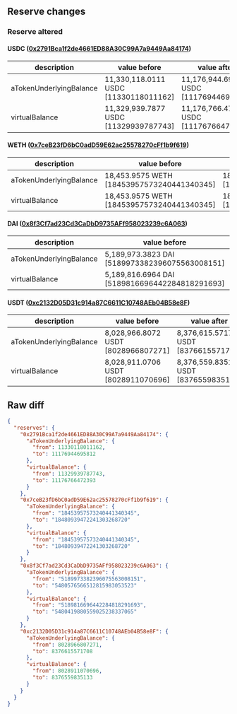 ## Reserve changes

### Reserve altered

#### USDC ([0x2791Bca1f2de4661ED88A30C99A7a9449Aa84174](https://polygonscan.com/address/0x2791Bca1f2de4661ED88A30C99A7a9449Aa84174))

| description | value before | value after |
| --- | --- | --- |
| aTokenUnderlyingBalance | 11,330,118.0111 USDC [11330118011162] | 11,176,944.6958 USDC [11176944695812] |
| virtualBalance | 11,329,939.7877 USDC [11329939787743] | 11,176,766.4723 USDC [11176766472393] |


#### WETH ([0x7ceB23fD6bC0adD59E62ac25578270cFf1b9f619](https://polygonscan.com/address/0x7ceB23fD6bC0adD59E62ac25578270cFf1b9f619))

| description | value before | value after |
| --- | --- | --- |
| aTokenUnderlyingBalance | 18,453.9575 WETH [18453957573240441340345] | 18,480.9394 WETH [18480939472241303268720] |
| virtualBalance | 18,453.9575 WETH [18453957573240441340345] | 18,480.9394 WETH [18480939472241303268720] |


#### DAI ([0x8f3Cf7ad23Cd3CaDbD9735AFf958023239c6A063](https://polygonscan.com/address/0x8f3Cf7ad23Cd3CaDbD9735AFf958023239c6A063))

| description | value before | value after |
| --- | --- | --- |
| aTokenUnderlyingBalance | 5,189,973.3823 DAI [5189973382396075563008151] | 5,480,576.5665 DAI [5480576566512815983053523] |
| virtualBalance | 5,189,816.6964 DAI [5189816696442284818291693] | 5,480,419.8805 DAI [5480419880559025238337065] |


#### USDT ([0xc2132D05D31c914a87C6611C10748AEb04B58e8F](https://polygonscan.com/address/0xc2132D05D31c914a87C6611C10748AEb04B58e8F))

| description | value before | value after |
| --- | --- | --- |
| aTokenUnderlyingBalance | 8,028,966.8072 USDT [8028966807271] | 8,376,615.5717 USDT [8376615571708] |
| virtualBalance | 8,028,911.0706 USDT [8028911070696] | 8,376,559.8351 USDT [8376559835133] |


## Raw diff

```json
{
  "reserves": {
    "0x2791Bca1f2de4661ED88A30C99A7a9449Aa84174": {
      "aTokenUnderlyingBalance": {
        "from": 11330118011162,
        "to": 11176944695812
      },
      "virtualBalance": {
        "from": 11329939787743,
        "to": 11176766472393
      }
    },
    "0x7ceB23fD6bC0adD59E62ac25578270cFf1b9f619": {
      "aTokenUnderlyingBalance": {
        "from": "18453957573240441340345",
        "to": "18480939472241303268720"
      },
      "virtualBalance": {
        "from": "18453957573240441340345",
        "to": "18480939472241303268720"
      }
    },
    "0x8f3Cf7ad23Cd3CaDbD9735AFf958023239c6A063": {
      "aTokenUnderlyingBalance": {
        "from": "5189973382396075563008151",
        "to": "5480576566512815983053523"
      },
      "virtualBalance": {
        "from": "5189816696442284818291693",
        "to": "5480419880559025238337065"
      }
    },
    "0xc2132D05D31c914a87C6611C10748AEb04B58e8F": {
      "aTokenUnderlyingBalance": {
        "from": 8028966807271,
        "to": 8376615571708
      },
      "virtualBalance": {
        "from": 8028911070696,
        "to": 8376559835133
      }
    }
  }
}
```